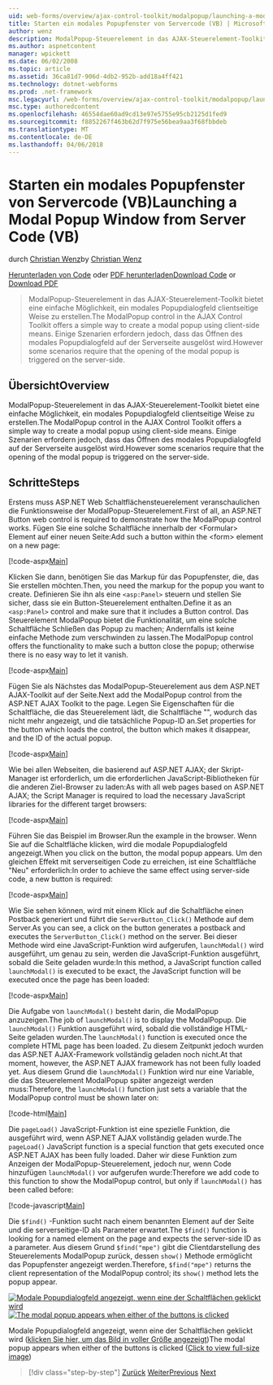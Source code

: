 ```yaml
---
uid: web-forms/overview/ajax-control-toolkit/modalpopup/launching-a-modal-popup-window-from-server-code-vb
title: Starten ein modales Popupfenster von Servercode (VB) | Microsoft Docs
author: wenz
description: ModalPopup-Steuerelement in das AJAX-Steuerelement-Toolkit bietet eine einfache Möglichkeit, ein modales Popupdialogfeld clientseitige Weise zu erstellen. Einige Szenarien erfordern jedoch, t...
ms.author: aspnetcontent
manager: wpickett
ms.date: 06/02/2008
ms.topic: article
ms.assetid: 36ca81d7-906d-4db2-952b-add18a4ff421
ms.technology: dotnet-webforms
ms.prod: .net-framework
msc.legacyurl: /web-forms/overview/ajax-control-toolkit/modalpopup/launching-a-modal-popup-window-from-server-code-vb
msc.type: authoredcontent
ms.openlocfilehash: 46554dae60ad9cd13e97e5755e95cb2125d1fed9
ms.sourcegitcommit: f8852267f463b62d7f975e56bea9aa3f68fbbdeb
ms.translationtype: MT
ms.contentlocale: de-DE
ms.lasthandoff: 04/06/2018
---
```

<a name="launching-a-modal-popup-window-from-server-code-vb"></a><span data-ttu-id="bb5c7-104">Starten ein modales Popupfenster von Servercode (VB)</span><span class="sxs-lookup"><span data-stu-id="bb5c7-104">Launching a Modal Popup Window from Server Code (VB)</span></span>
====================
<span data-ttu-id="bb5c7-105">durch [Christian Wenz](https://github.com/wenz)</span><span class="sxs-lookup"><span data-stu-id="bb5c7-105">by [Christian Wenz](https://github.com/wenz)</span></span>

<span data-ttu-id="bb5c7-106">[Herunterladen von Code](http://download.microsoft.com/download/2/4/0/24052038-f942-4336-905b-b60ae56f0dd5/ModalPopup1.vb.zip) oder [PDF herunterladen](http://download.microsoft.com/download/b/6/a/b6ae89ee-df69-4c87-9bfb-ad1eb2b23373/modalpopup1VB.pdf)</span><span class="sxs-lookup"><span data-stu-id="bb5c7-106">[Download Code](http://download.microsoft.com/download/2/4/0/24052038-f942-4336-905b-b60ae56f0dd5/ModalPopup1.vb.zip) or [Download PDF](http://download.microsoft.com/download/b/6/a/b6ae89ee-df69-4c87-9bfb-ad1eb2b23373/modalpopup1VB.pdf)</span></span>

> <span data-ttu-id="bb5c7-107">ModalPopup-Steuerelement in das AJAX-Steuerelement-Toolkit bietet eine einfache Möglichkeit, ein modales Popupdialogfeld clientseitige Weise zu erstellen.</span><span class="sxs-lookup"><span data-stu-id="bb5c7-107">The ModalPopup control in the AJAX Control Toolkit offers a simple way to create a modal popup using client-side means.</span></span> <span data-ttu-id="bb5c7-108">Einige Szenarien erfordern jedoch, dass das Öffnen des modales Popupdialogfeld auf der Serverseite ausgelöst wird.</span><span class="sxs-lookup"><span data-stu-id="bb5c7-108">However some scenarios require that the opening of the modal popup is triggered on the server-side.</span></span>


## <a name="overview"></a><span data-ttu-id="bb5c7-109">Übersicht</span><span class="sxs-lookup"><span data-stu-id="bb5c7-109">Overview</span></span>

<span data-ttu-id="bb5c7-110">ModalPopup-Steuerelement in das AJAX-Steuerelement-Toolkit bietet eine einfache Möglichkeit, ein modales Popupdialogfeld clientseitige Weise zu erstellen.</span><span class="sxs-lookup"><span data-stu-id="bb5c7-110">The ModalPopup control in the AJAX Control Toolkit offers a simple way to create a modal popup using client-side means.</span></span> <span data-ttu-id="bb5c7-111">Einige Szenarien erfordern jedoch, dass das Öffnen des modales Popupdialogfeld auf der Serverseite ausgelöst wird.</span><span class="sxs-lookup"><span data-stu-id="bb5c7-111">However some scenarios require that the opening of the modal popup is triggered on the server-side.</span></span>

## <a name="steps"></a><span data-ttu-id="bb5c7-112">Schritte</span><span class="sxs-lookup"><span data-stu-id="bb5c7-112">Steps</span></span>

<span data-ttu-id="bb5c7-113">Erstens muss ASP.NET Web Schaltflächensteuerelement veranschaulichen die Funktionsweise der ModalPopup-Steuerelement.</span><span class="sxs-lookup"><span data-stu-id="bb5c7-113">First of all, an ASP.NET Button web control is required to demonstrate how the ModalPopup control works.</span></span> <span data-ttu-id="bb5c7-114">Fügen Sie eine solche Schaltfläche innerhalb der &lt;Formular&gt; Element auf einer neuen Seite:</span><span class="sxs-lookup"><span data-stu-id="bb5c7-114">Add such a button within the &lt;form&gt; element on a new page:</span></span>

[!code-aspx[Main](launching-a-modal-popup-window-from-server-code-vb/samples/sample1.aspx)]

<span data-ttu-id="bb5c7-115">Klicken Sie dann, benötigen Sie das Markup für das Popupfenster, die, das Sie erstellen möchten.</span><span class="sxs-lookup"><span data-stu-id="bb5c7-115">Then, you need the markup for the popup you want to create.</span></span> <span data-ttu-id="bb5c7-116">Definieren Sie ihn als eine `<asp:Panel>` steuern und stellen Sie sicher, dass sie ein Button-Steuerelement enthalten.</span><span class="sxs-lookup"><span data-stu-id="bb5c7-116">Define it as an `<asp:Panel>` control and make sure that it includes a Button control.</span></span> <span data-ttu-id="bb5c7-117">Das Steuerelement ModalPopup bietet die Funktionalität, um eine solche Schaltfläche Schließen das Popup zu machen; Andernfalls ist keine einfache Methode zum verschwinden zu lassen.</span><span class="sxs-lookup"><span data-stu-id="bb5c7-117">The ModalPopup control offers the functionality to make such a button close the popup; otherwise there is no easy way to let it vanish.</span></span>

[!code-aspx[Main](launching-a-modal-popup-window-from-server-code-vb/samples/sample2.aspx)]

<span data-ttu-id="bb5c7-118">Fügen Sie als Nächstes das ModalPopup-Steuerelement aus dem ASP.NET AJAX-Toolkit auf der Seite.</span><span class="sxs-lookup"><span data-stu-id="bb5c7-118">Next add the ModalPopup control from the ASP.NET AJAX Toolkit to the page.</span></span> <span data-ttu-id="bb5c7-119">Legen Sie Eigenschaften für die Schaltfläche, die das Steuerelement lädt, die Schaltfläche "", wodurch das nicht mehr angezeigt, und die tatsächliche Popup-ID an.</span><span class="sxs-lookup"><span data-stu-id="bb5c7-119">Set properties for the button which loads the control, the button which makes it disappear, and the ID of the actual popup.</span></span>

[!code-aspx[Main](launching-a-modal-popup-window-from-server-code-vb/samples/sample3.aspx)]

<span data-ttu-id="bb5c7-120">Wie bei allen Webseiten, die basierend auf ASP.NET AJAX; der Skript-Manager ist erforderlich, um die erforderlichen JavaScript-Bibliotheken für die anderen Ziel-Browser zu laden:</span><span class="sxs-lookup"><span data-stu-id="bb5c7-120">As with all web pages based on ASP.NET AJAX; the Script Manager is required to load the necessary JavaScript libraries for the different target browsers:</span></span>

[!code-aspx[Main](launching-a-modal-popup-window-from-server-code-vb/samples/sample4.aspx)]

<span data-ttu-id="bb5c7-121">Führen Sie das Beispiel im Browser.</span><span class="sxs-lookup"><span data-stu-id="bb5c7-121">Run the example in the browser.</span></span> <span data-ttu-id="bb5c7-122">Wenn Sie auf die Schaltfläche klicken, wird die modale Popupdialogfeld angezeigt.</span><span class="sxs-lookup"><span data-stu-id="bb5c7-122">When you click on the button, the modal popup appears.</span></span> <span data-ttu-id="bb5c7-123">Um den gleichen Effekt mit serverseitigen Code zu erreichen, ist eine Schaltfläche "Neu" erforderlich:</span><span class="sxs-lookup"><span data-stu-id="bb5c7-123">In order to achieve the same effect using server-side code, a new button is required:</span></span>

[!code-aspx[Main](launching-a-modal-popup-window-from-server-code-vb/samples/sample5.aspx)]

<span data-ttu-id="bb5c7-124">Wie Sie sehen können, wird mit einem Klick auf die Schaltfläche einen Postback generiert und führt die `ServerButton_Click()` Methode auf dem Server.</span><span class="sxs-lookup"><span data-stu-id="bb5c7-124">As you can see, a click on the button generates a postback and executes the `ServerButton_Click()` method on the server.</span></span> <span data-ttu-id="bb5c7-125">Bei dieser Methode wird eine JavaScript-Funktion wird aufgerufen, `launchModal()` wird ausgeführt, um genau zu sein, werden die JavaScript-Funktion ausgeführt, sobald die Seite geladen wurde:</span><span class="sxs-lookup"><span data-stu-id="bb5c7-125">In this method, a JavaScript function called `launchModal()` is executed to be exact, the JavaScript function will be executed once the page has been loaded:</span></span>

[!code-aspx[Main](launching-a-modal-popup-window-from-server-code-vb/samples/sample6.aspx)]

<span data-ttu-id="bb5c7-126">Die Aufgabe von `launchModal()` besteht darin, die ModalPopup anzuzeigen.</span><span class="sxs-lookup"><span data-stu-id="bb5c7-126">The job of `launchModal()` is to display the ModalPopup.</span></span> <span data-ttu-id="bb5c7-127">Die `launchModal()` Funktion ausgeführt wird, sobald die vollständige HTML-Seite geladen wurden.</span><span class="sxs-lookup"><span data-stu-id="bb5c7-127">The `launchModal()` function is executed once the complete HTML page has been loaded.</span></span> <span data-ttu-id="bb5c7-128">Zu diesem Zeitpunkt jedoch wurden das ASP.NET AJAX-Framework vollständig geladen noch nicht.</span><span class="sxs-lookup"><span data-stu-id="bb5c7-128">At that moment, however, the ASP.NET AJAX framework has not been fully loaded yet.</span></span> <span data-ttu-id="bb5c7-129">Aus diesem Grund die `launchModal()` Funktion wird nur eine Variable, die das Steuerelement ModalPopup später angezeigt werden muss:</span><span class="sxs-lookup"><span data-stu-id="bb5c7-129">Therefore, the `launchModal()` function just sets a variable that the ModalPopup control must be shown later on:</span></span>

[!code-html[Main](launching-a-modal-popup-window-from-server-code-vb/samples/sample7.html)]

<span data-ttu-id="bb5c7-130">Die `pageLoad()` JavaScript-Funktion ist eine spezielle Funktion, die ausgeführt wird, wenn ASP.NET AJAX vollständig geladen wurde.</span><span class="sxs-lookup"><span data-stu-id="bb5c7-130">The `pageLoad()` JavaScript function is a special function that gets executed once ASP.NET AJAX has been fully loaded.</span></span> <span data-ttu-id="bb5c7-131">Daher wir diese Funktion zum Anzeigen der ModalPopup-Steuerelement, jedoch nur, wenn Code hinzufügen `launchModal()` vor aufgerufen wurde:</span><span class="sxs-lookup"><span data-stu-id="bb5c7-131">Therefore we add code to this function to show the ModalPopup control, but only if `launchModal()` has been called before:</span></span>

[!code-javascript[Main](launching-a-modal-popup-window-from-server-code-vb/samples/sample8.js)]

<span data-ttu-id="bb5c7-132">Die `$find()` -Funktion sucht nach einem benannten Element auf der Seite und die serverseitige-ID als Parameter erwartet.</span><span class="sxs-lookup"><span data-stu-id="bb5c7-132">The `$find()` function is looking for a named element on the page and expects the server-side ID as a parameter.</span></span> <span data-ttu-id="bb5c7-133">Aus diesem Grund `$find("mpe")` gibt die Clientdarstellung des Steuerelements ModalPopup zurück, dessen `show()` Methode ermöglicht das Popupfenster angezeigt werden.</span><span class="sxs-lookup"><span data-stu-id="bb5c7-133">Therefore, `$find("mpe")` returns the client representation of the ModalPopup control; its `show()` method lets the popup appear.</span></span>


<span data-ttu-id="bb5c7-134">[![Modale Popupdialogfeld angezeigt, wenn eine der Schaltflächen geklickt wird](launching-a-modal-popup-window-from-server-code-vb/_static/image2.png)](launching-a-modal-popup-window-from-server-code-vb/_static/image1.png)</span><span class="sxs-lookup"><span data-stu-id="bb5c7-134">[![The modal popup appears when either of the buttons is clicked](launching-a-modal-popup-window-from-server-code-vb/_static/image2.png)](launching-a-modal-popup-window-from-server-code-vb/_static/image1.png)</span></span>

<span data-ttu-id="bb5c7-135">Modale Popupdialogfeld angezeigt, wenn eine der Schaltflächen geklickt wird ([klicken Sie hier, um das Bild in voller Größe angezeigt](launching-a-modal-popup-window-from-server-code-vb/_static/image3.png))</span><span class="sxs-lookup"><span data-stu-id="bb5c7-135">The modal popup appears when either of the buttons is clicked ([Click to view full-size image](launching-a-modal-popup-window-from-server-code-vb/_static/image3.png))</span></span>

> [!div class="step-by-step"]
> <span data-ttu-id="bb5c7-136">[Zurück](positioning-a-modalpopup-cs.md)
> [Weiter](using-modalpopup-with-a-repeater-control-vb.md)</span><span class="sxs-lookup"><span data-stu-id="bb5c7-136">[Previous](positioning-a-modalpopup-cs.md)
[Next](using-modalpopup-with-a-repeater-control-vb.md)</span></span>
